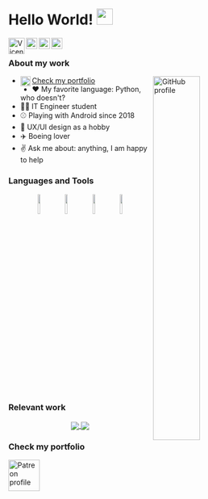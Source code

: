 # Hello World! <img src="https://raw.githubusercontent.com/iampavangandhi/iampavangandhi/master/gifs/Hi.gif" width="32px"></h2>
<a href="https://VicentCode.dev">
  <img align="left" alt="VicentCode.dev" width="32px" src="https://vicentcode.dev/images/logos.png" />
</a>
<a href="https://twitter.com/VicentCodes">
  <img align="left" alt="Twitter profile" width="22px" src="https://cdn.jsdelivr.net/npm/simple-icons@v3/icons/twitter.svg" />
</a>
<a href="www.linkedin.com/in/vicentcode">
  <img align="left" alt="Linkdein profile" width="22px" src="https://cdn.jsdelivr.net/npm/simple-icons@v3/icons/linkedin.svg" />
</a>
<a href="mailto:contact@vicentcode.dev">
  <img align="left" alt="Patreon profile" width="22px" src="https://cdn.jsdelivr.net/npm/simple-icons@v3/icons/gmail.svg" />
</a>


<br />

### About my work

<a href="https://github.com/VicentCode">
  <img width="43%" align="right" alt="GitHub profile" src="https://github-readme-stats.vercel.app/api?username=VicentCode&show_icons=true&count_private=true&hide_border=true" />




</a>


- <a href="https://VicentCode.dev"><img align="left" alt="VicentCode.dev" width="20px" src="https://vicentcode.dev/images/logo.ico" />Check my portfolio</a> 
- ❤️ My favorite language: Python, who doesn't?
- 👨‍🎓 IT Engineer student
- ⚾ Playing with Android since 2018
- 📐 UX/UI design as a hobby
- ✈️ Boeing lover
- ✌️ Ask me about: anything, I am happy to help

### Languages and Tools

<p align="center">
  <code><img width="10%" src="https://www.vectorlogo.zone/logos/python/python-horizontal.svg"></code>
  <code><img width="10%" src="https://www.vectorlogo.zone/logos/android/android-ar21.svg"></code>
  <code><img width="10%" src="https://www.vectorlogo.zone/logos/firebase/firebase-ar21.svg"></code>
  <code><img width="10%" src="https://www.vectorlogo.zone/logos/figma/figma-ar21.svg"></code>
</p>

### Relevant work
<p align="center">
  <a href="https://github.com/VicentCode/Algeb">
    <img align="center" src="https://github-readme-stats.vercel.app/api/pin/?username=VicentCode&repo=Algeb" />
  </a>
  <a href="https://github.com/VicentCode/Converte">
    <img align="center" src="https://github-readme-stats.vercel.app/api/pin/?username=VicentCode&repo=Converte" />
  </a>
</p>

### Check my portfolio
<a href="https://VicentCode.dev">
  <img align="left" alt="Patreon profile" width="62px" src="https://vicentcode.dev/images/logos.png" />
</a>
